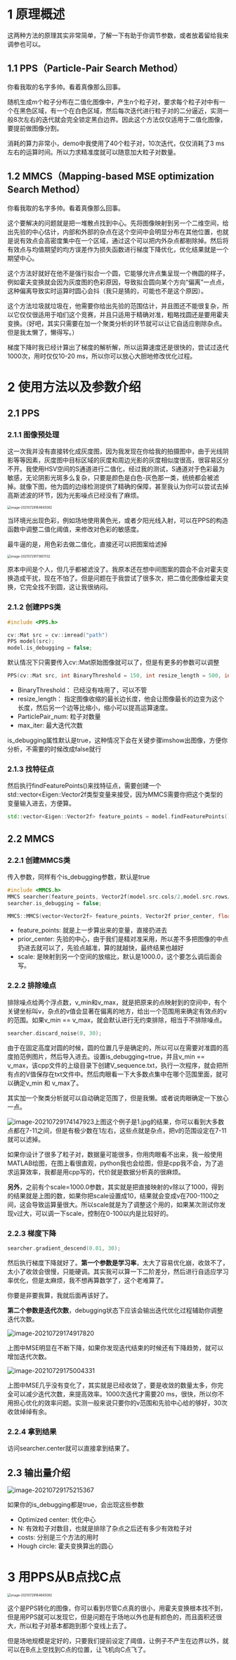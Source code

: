# 1 原理概述

这两种方法的原理其实非常简单，了解一下有助于你调节参数，或者放着留给我来调参也可以。

## 1.1 PPS（Particle-Pair Search Method）

你看我取的名字多帅。看着真像那么回事。

随机生成m个粒子分布在二值化图像中，产生n个粒子对，要求每个粒子对中有一个在黑色区域，有一个在白色区域，然后每次迭代进行粒子对的二分逼近，实测一般8次左右的迭代就会完全锁定黑白边界。因此这个方法仅仅适用于二值化图像，要提前做图像分割。

消耗的算力非常小，demo中我使用了40个粒子对，10次迭代，仅仅消耗了3 ms左右的运算时间。所以力求精准度就可以随意加大粒子对数量。

## 1.2 MMCS（Mapping-based MSE optimization Search Method）

你看我取的名字多帅。看着真像那么回事。

这个要解决的问题就是把一堆散点找到中心。先将图像映射到另一个二维空间，给出先验的中心估计，内部和外部的杂点在这个空间中会明显分布在其他位置，也就是说有效点会高密度集中在一个区域，通过这个可以把内外杂点都剔除掉。然后将有效点与均值期望的均方误差作为损失函数进行梯度下降优化，优化结果就是一个期望中心。

这个方法好就好在他不是强行拟合一个圆，它能够允许点集呈现一个椭圆的样子，例如霍夫变换就会因为灰度图的色彩原因，导致拟合圆向某个方向“偏离”一点点，这种偏离导致实时运算时圆心会抖（我只是猜的，可能也不是这个原因）。

这个方法垃圾就垃圾在，他需要你给出先验的范围估计，并且图还不能很复杂，所以它仅仅很适用于咱们这个竞赛，并且只适用于精确对准，粗略找圆还是要用霍夫变换。（好吧，其实只需要在加一个聚类分析的环节就可以让它自适应剔除杂点。但是我太懒了，懒得写。）

梯度下降时我已经计算出了梯度的解析解，所以运算速度还是很快的，尝试过迭代1000次，用时仅仅10-20 ms，所以你可以放心大胆地修改优化过程。

# 2 使用方法以及参数介绍

## 2.1 PPS

### 2.1.1 图像预处理

这一次我并没有直接转化成灰度图，因为我发现在你给我的拍摄图中，由于光线阴影等等因素，灰度图中目标区域的灰度和周边光影的灰度相似度很高，很容易区分不开。我使用HSV空间的S通道进行二值化，经过我的测试，S通道对于色彩最为敏感，无论阴影光斑多么复杂，只要是颜色是白色-灰色那一类，统统都会被滤掉。就像下图，他为圆的边缘检测提供了精确的保障，甚至我认为你可以尝试去掉高斯滤波的环节，因为光影噪点已经没有了麻烦。

<img src="/home/demphi/sun_ws/src/circle_detector/readme.assets/image-20210729164645082.png" alt="image-20210729164645082" style="zoom:50%;" />

当环境光出现色彩，例如场地使用黄色光，或者夕阳光线入射，可以在PPS的构造函数中调整二值化阈值，来修改对色彩的敏感度。

最牛逼的是，用色彩去做二值化，直接还可以把图案给滤掉

<img src="/home/demphi/sun_ws/src/circle_detector/readme.assets/image-20210729173651132.png" alt="image-20210729173651132" style="zoom:50%;" />

原本中间是个人，但几乎都被滤没了。我原本还在想中间图案的圆会不会对霍夫变换造成干扰，现在不怕了。但是问题在于我尝试了很多次，把二值化图像给霍夫变换，它完全找不到圆，这让我很纳闷。

### 2.1.2 创建PPS类

```cpp
#include <PPS.h>

cv::Mat src = cv::imread("path")
PPS model(src);
model.is_debugging = false;
```

默认情况下只需要传入cv::Mat原始图像就可以了，但是有更多的参数可以调整

```cpp
PPS(cv::Mat src, int BinaryThreshold = 150, int resize_length = 500, int ParticlePair_num = 40, int max_iter = 10);
```

- BinaryThreshold： 已经没有啥用了，可以不管
- resize_length： 指定图像收缩的最长边长度，他会让图像最长的边变为这个长度，然后另一个边等比缩小，缩小可以提高运算速度。
- ParticlePair_num: 粒子对数量
- max_iter: 最大迭代次数

is_debugging属性默认是true，这种情况下会在关键步骤imshow出图像，方便你分析，不需要的时候改成false就行



### 2.1.3 找特征点

然后执行findFeaturePoints()来找特征点，需要创建一个std::vector<Eigen::Vector2f类型变量来接受，因为MMCS需要你把这个类型的变量输入进去，方便算。

```cpp
std::vector<Eigen::Vector2f> feature_points = model.findFeaturePoints();
```



## 2.2 MMCS

### 2.2.1 创建MMCS类

传入参数，同样有个is_debugging参数，默认是true

```cpp
#include <MMCS.h>
MMCS searcher(feature_points, Vector2f(model.src.cols/2,model.src.rows/2));
searcher.is_debugging = false;
```

```cpp
MMCS::MMCS(vector<Vector2f> feature_points, Vector2f prior_center, float scale)；
```

- feature_points: 就是上一步算出来的变量，直接扔进去
- prior_center: 先验的中心，由于我们是精对准采用，所以差不多把图像的中点扔进去就可以了，先验点越准，算的就越快，最终结果也越好
- scale: 是映射到另一个空间的放缩比，默认是1000.0，这个要怎么调后面会写。

### 2.2.2 排除噪点

排除噪点给两个浮点数，v_min和v_max，就是把原来的点映射到的空间中，有个关键坐标叫v，杂点的v值会显著在偏离的地方，给出一个范围用来确定有效点的v的范围。如果v_min == v_max，就会默认进行无约束排除，相当于不排除噪点。

```cpp
searcher.discard_noise(0, 30);
```

由于在固定高度对圆的时候，圆的位置几乎是确定的，所以可以在需要对准圆的高度拍范例图片，然后导入进去。设置is_debugging=true，并且v_min == v_max，该cpp文件的上级目录下创建V_sequence.txt，执行一次程序，就会把所有点的V值保存在txt文件中。然后肉眼看一下大多数点集中在哪个范围里面，就可以确定v_min 和 v_max了。

其实加一个聚类分析就可以自动确定范围了，但是我懒。或者说肉眼确定一下放心一点。

![image-20210729174147923](/home/demphi/sun_ws/src/circle_detector/readme.assets/image-20210729174147923.png)上图这个例子是1.jpg的结果，你可以看到大多数点都在7-11之间，但是有极少数在1左右，这些点就是杂点，把v的范围设定在7-11就可以滤掉。

如果你设计了很多了粒子对，数据量可能很多，你用肉眼看不出来，我一般使用MATLAB绘图，在图上看很直观，python我也会绘图，但是cpp我不会，为了追求运算效率，我都是用cpp写的，代价就是数据分析真的很麻烦。

**另外**，之前有个scale=1000.0参数，其实就是把直接映射的v除以了1000，得到的结果就是上图的数，如果你把scale设置成10，结果就会变成v在700-1100之间，这会导致运算量很大。所以scale就是为了调整这个用的，如果某次测试你发现v过大，可以调一下scale，控制在0-100以内是比较好的。



### 2.2.3 梯度下降

```cpp
searcher.gradient_descend(0.01, 30);
```

然后执行梯度下降就好了。**第一个参数是学习率**，太大了容易优化崩，收敛不了，太小了收敛会很慢，只能硬调。其实我可以算一下二阶差分，然后进行自适应学习率优化，但是太麻烦，我不想再算数学了，这个老难算了。

你要是非要我算，我就后面再该好了。

**第二个参数是迭代次数**，debugging状态下应该会输出迭代优化过程辅助你调整迭代次数。

![image-20210729174917820](/home/demphi/sun_ws/src/circle_detector/readme.assets/image-20210729174917820.png)

上图中MSE明显在不断下降，如果你发现迭代结束的时候还有下降趋势，就可以增加迭代次数。

![image-20210729175004331](/home/demphi/sun_ws/src/circle_detector/readme.assets/image-20210729175004331.png)

上图中MSE几乎没有变化了，其实就是已经收敛了，要是收敛的数量太多，你完全可以减少迭代次数，来提高效率。1000次迭代才需要20 ms，很快，所以你不用担心优化的效率问题。实测一般来说只要你的v范围和先验中心给的够好，30次收敛绰绰有余。

### 2.2.4 拿到结果

访问searcher.center就可以直接拿到结果了。

## 2.3 输出量介绍

![image-20210729175215367](/home/demphi/sun_ws/src/circle_detector/readme.assets/image-20210729175215367.png)

如果你的is_debugging都是true，会出现这些参数

- Optimized center: 优化中心
- N: 有效粒子对数目，也就是排除了杂点之后还有多少有效粒子对
- costs: 分别是三个方法的用时
- Hough circle: 霍夫变换算出的圆心



# 3 用PPS从B点找C点

<img src="/home/grandpadzb/cpp/circle_detector/readme.assets/image-20210729164645082.png" alt="image-20210729164645082" style="zoom:50%;" />

这个是PPS转化的图像，你可以看到尽管C点真的很小，用霍夫变换根本找不到，但是用PPS就可以发现它，但是问题在于场地以外也是有颜色的，而且面积还很大，所以粒子对基本都跑到那个变线上去了。

但是场地规模是定好的，只要我们提前设定了阈值，让例子不产生在边界以外，就可以在B点上空找到C点的位置，让飞机向C点飞了。

